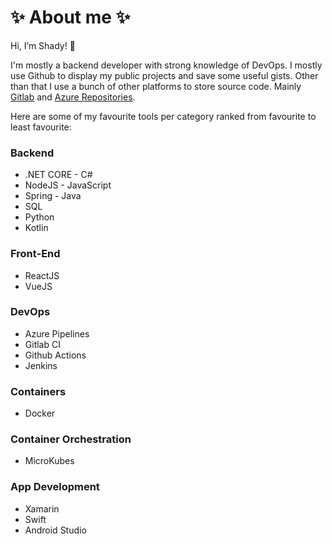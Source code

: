 # ✨ About me ✨ 
Hi, I’m Shady! 👋 

I'm mostly a backend developer with strong knowledge of DevOps.
I mostly use Github to display my public projects and save some useful gists.
Other than that I use a bunch of other platforms to store source code. Mainly [Gitlab](https://about.gitlab.com/) and [Azure Repositories](https://dev.azure.com/).

Here are some of my favourite tools per category
ranked from favourite to least favourite:

### Backend
- .NET CORE - C#
- NodeJS - JavaScript
- Spring - Java
- SQL
- Python
- Kotlin

### Front-End
- ReactJS
- VueJS

### DevOps
- Azure Pipelines
- Gitlab CI
- Github Actions
- Jenkins

### Containers
- Docker

### Container Orchestration
- MicroKubes

### App Development
- Xamarin
- Swift
- Android Studio

<!---
ShadyDL/ShadyDL is a ✨ special ✨ repository because its `README.md` (this file) appears on your GitHub profile.
You can click the Preview link to take a look at your changes.
--->
